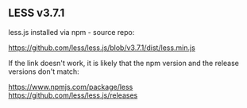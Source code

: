 ## LESS v3.7.1

less.js installed via npm - source repo:

https://github.com/less/less.js/blob/v3.7.1/dist/less.min.js

If the link doesn't work, it is likely that the npm version and the release versions don't match:

https://www.npmjs.com/package/less
https://github.com/less/less.js/releases

